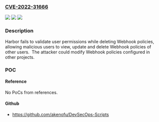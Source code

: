 ### [CVE-2022-31666](https://cve.mitre.org/cgi-bin/cvename.cgi?name=CVE-2022-31666)
![](https://img.shields.io/static/v1?label=Product&message=Harbor&color=blue)
![](https://img.shields.io/static/v1?label=Version&message=Harbor%202.x%3C%3D2.4.2%3B%202.5%3C%3D2.5.1%20&color=brightgreen)
![](https://img.shields.io/static/v1?label=Vulnerability&message=CWE-285&color=brightgreen)

### Description

Harbor fails to validate user permissions while deleting Webhook policies, allowing malicious users to view, update and delete Webhook policies of other users.  The attacker could modify Webhook policies configured in other projects.

### POC

#### Reference
No PoCs from references.

#### Github
- https://github.com/akenofu/DevSecOps-Scripts

